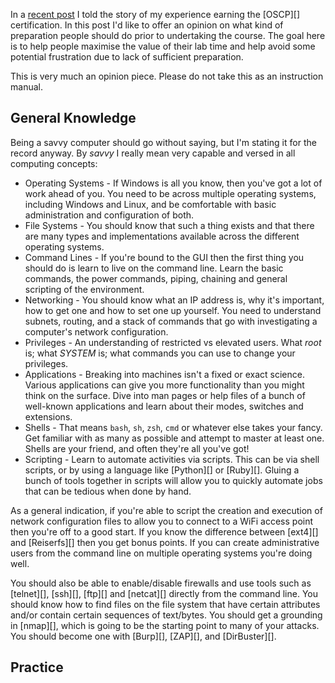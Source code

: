 In a [recent post][oscp_me] I told the story of my experience earning the [OSCP][] certification. In this post I'd like to offer an opinion on what kind of preparation people should do prior to undertaking the course. The goal here is to help people maximise the value of their lab time and help avoid some potential frustration due to lack of sufficient preparation.

This is very much an opinion piece. Please do not take this as an instruction manual.

<!--more-->

General Knowledge
-----------------

Being a savvy computer should go without saying, but I'm stating it for the record anyway. By _savvy_ I really mean very capable and versed in all computing concepts:

* Operating Systems - If Windows is all you know, then you've got a lot of work ahead of you. You need to be across multiple operating systems, including Windows and Linux, and be comfortable with basic administration and configuration of both.
* File Systems - You should know that such a thing exists and that there are many types and implementations available across the different operating systems.
* Command Lines - If you're bound to the GUI then the first thing you should do is learn to live on the command line. Learn the basic commands, the power commands, piping, chaining and general scripting of the environment.
* Networking - You should know what an IP address is, why it's important, how to get one and how to set one up yourself. You need to understand subnets, routing, and a stack of commands that go with investigating a computer's network configuration.
* Privileges - An understanding of restricted vs elevated users. What _root_ is; what _SYSTEM_ is; what commands you can use to change your privileges.
* Applications - Breaking into machines isn't a fixed or exact science. Various applications can give you more functionality than you might think on the surface. Dive into man pages or help files of a bunch of well-known applications and learn about their modes, switches and extensions.
* Shells - That means `bash`, `sh`, `zsh`, `cmd` or whatever else takes your fancy. Get familiar with as many as possible and attempt to master at least one. Shells are your friend, and often they're all you've got!
* Scripting - Learn to automate activities via scripts. This can be via shell scripts, or by using a language like [Python][] or [Ruby][]. Gluing a bunch of tools together in scripts will allow you to quickly automate jobs that can be tedious when done by hand.

As a general indication, if you're able to script the creation and execution of network configuration files to allow you to connect to a WiFi access point then you're off to a good start. If you know the difference between [ext4][] and [Reiserfs][] then you get bonus points. If you can create administrative users from the command line on multiple operating systems you're doing well.

You should also be able to enable/disable firewalls and use tools such as [telnet][], [ssh][], [ftp][] and [netcat][] directly from the command line. You should know how to find files on the file system that have certain attributes and/or contain certain sequences of text/bytes. You should get a grounding in [nmap][], which is going to be the starting point to many of your attacks. You should become one with [Burp][], [ZAP][], and [DirBuster][].

Practice
--------

  [oscp_me]: /posts/oscp-and-me/ "OSCP and Me"
